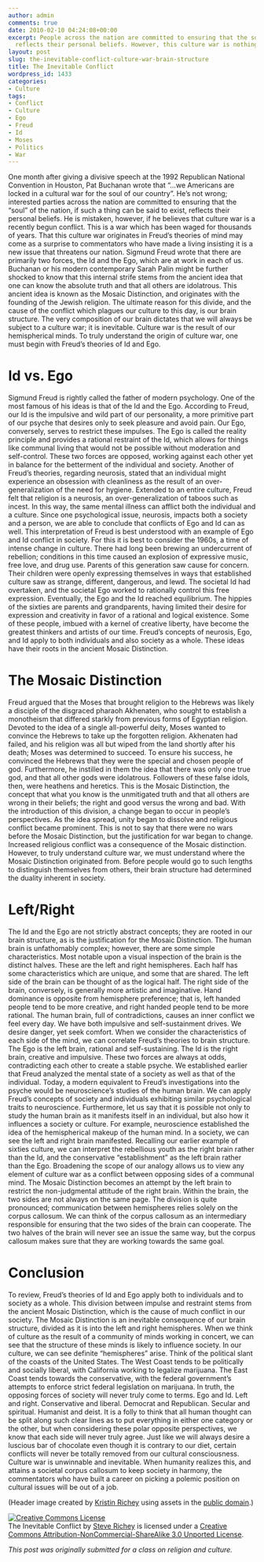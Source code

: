 ```yaml
---
author: admin
comments: true
date: 2010-02-10 04:24:08+00:00
excerpt: People across the nation are committed to ensuring that the soul of the nation
  reflects their personal beliefs. However, this culture war is nothing new.
layout: post
slug: the-inevitable-conflict-culture-war-brain-structure
title: The Inevitable Conflict
wordpress_id: 1433
categories:
- Culture
tags:
- Conflict
- Culture
- Ego
- Freud
- Id
- Moses
- Politics
- War
---
```


One month after giving a divisive speech at the 1992 Republican National Convention in Houston, Pat Buchanan wrote that “…we Americans are locked in a cultural war for the soul of our country”.  He’s not wrong; interested parties across the nation are committed to ensuring that the “soul” of the nation, if such a thing can be said to exist, reflects their personal beliefs.  He is mistaken, however, if he believes that culture war is a recently begun conflict.  This is a war which has been waged for thousands of years.  That this culture war originates in Freud’s theories of mind may come as a surprise to commentators who have made a living insisting it is a new issue that threatens our nation.  Sigmund Freud wrote that there are primarily two forces, the Id and the Ego, which are at work in each of us.  Buchanan or his modern contemporary Sarah Palin might be further shocked to know that this internal strife stems from the ancient idea that one can know the absolute truth and that all others are idolatrous.  This ancient idea is known as the Mosaic Distinction, and originates with the founding of the Jewish religion.  The ultimate reason for this divide, and the cause of the conflict which plagues our culture to this day, is our brain structure.  The very composition of our brain dictates that we will always be subject to a culture war; it is inevitable.  Culture war is the result of our hemispherical minds.  To truly understand the origin of culture war, one must begin with Freud’s theories of Id and Ego.



# Id vs. Ego



Sigmund Freud is rightly called the father of modern psychology.  One of the most famous of his ideas is that of the Id and the Ego.  According to Freud, our Id is the impulsive and wild part of our personality, a more primitive part of our psyche that desires only to seek pleasure and avoid pain.  Our Ego, conversely, serves to restrict these impulses.  The Ego is called the reality principle and provides a rational restraint of the Id, which allows for things like communal living that would not be possible without moderation and self-control.  These two forces are opposed, working against each other yet in balance for the betterment of the individual and society.  Another of Freud’s theories, regarding neurosis, stated that an individual might experience an obsession with cleanliness as the result of an over-generalization of the need for hygiene.  Extended to an entire culture, Freud felt that religion is a neurosis, an over-generalization of taboos such as incest.  In this way, the same mental illness can afflict both the individual and a culture.  Since one psychological issue, neurosis, impacts both a society and a person, we are able to conclude that conflicts of Ego and Id can as well.  This interpretation of Freud is best understood with an example of Ego and Id conflict in society.  For this it is best to consider the 1960s, a time of intense change in culture.  There had long been brewing an undercurrent of rebellion; conditions in this time caused an explosion of expressive music, free love, and drug use.  Parents of this generation saw cause for concern.  Their children were openly expressing themselves in ways that established culture saw as strange, different, dangerous, and lewd.  The societal Id had overtaken, and the societal Ego worked to rationally control this free expression.  Eventually, the Ego and the Id reached equilibrium.  The hippies of the sixties are parents and grandparents, having limited their desire for expression and creativity in favor of a rational and logical existence.  Some of these people, imbued with a kernel of creative liberty, have become the greatest thinkers and artists of our time.  Freud’s concepts of neurosis, Ego, and Id apply to both individuals and also society as a whole.  These ideas have their roots in the ancient Mosaic Distinction.



# The Mosaic Distinction



Freud argued that the Moses that brought religion to the Hebrews was likely a disciple of the disgraced pharaoh Akhenaten, who sought to establish a monotheism that differed starkly from previous forms of Egyptian religion.  Devoted to the idea of a single all-powerful deity, Moses wanted to convince the Hebrews to take up the forgotten religion.  Akhenaten had failed, and his religion was all but wiped from the land shortly after his death; Moses was determined to succeed.  To ensure his success, he convinced the Hebrews that they were the special and chosen people of god.  Furthermore, he instilled in them the idea that there was only one true god, and that all other gods were idolatrous.  Followers of these false idols, then, were heathens and heretics.  This is the Mosaic Distinction, the concept that what you know is the unmitigated truth and that all others are wrong in their beliefs; the right and good versus the wrong and bad.  With the introduction of this division, a change began to occur in people’s perspectives.  As the idea spread, unity began to dissolve and religious conflict became prominent.  This is not to say that there were no wars before the Mosaic Distinction, but the justification for war began to change.  Increased religious conflict was a consequence of the Mosaic distinction.  However, to truly understand culture war, we must understand where the Mosaic Distinction originated from.  Before people would go to such lengths to distinguish themselves from others, their brain structure had determined the duality inherent in society.



# Left/Right



The Id and the Ego are not strictly abstract concepts; they are rooted in our brain structure, as is the justification for the Mosaic Distinction.  The human brain is unfathomably complex; however, there are some simple characteristics.  Most notable upon a visual inspection of the brain is the distinct halves.  These are the left and right hemispheres.  Each half has some characteristics which are unique, and some that are shared.  The left side of the brain can be thought of as the logical half.  The right side of the brain, conversely, is generally more artistic and imaginative.  Hand dominance is opposite from hemisphere preference; that is, left handed people tend to be more creative, and right handed people tend to be more rational.  The human brain, full of contradictions, causes an inner conflict we feel every day.  We have both impulsive and self-sustainment drives.  We desire danger, yet seek comfort.  When we consider the characteristics of each side of the mind, we can correlate Freud’s theories to brain structure.  The Ego is the left brain, rational and self-sustaining.  The Id is the right brain, creative and impulsive.  These two forces are always at odds, contradicting each other to create a stable psyche.  We established earlier that Freud analyzed the mental state of a society as well as that of the individual.  Today, a modern equivalent to Freud’s investigations into the psyche would be neuroscience’s studies of the human brain.  We can apply Freud’s concepts of society and individuals exhibiting similar psychological traits to neuroscience.  Furthermore, let us say that it is possible not only to study the human brain as it manifests itself in an individual, but also how it influences a society or culture.  For example, neuroscience established the idea of the hemispherical makeup of the human mind.  In a society, we can see the left and right brain manifested.  Recalling our earlier example of sixties culture, we can interpret the rebellious youth as the right brain rather than the Id, and the conservative “establishment” as the left brain rather than the Ego.  Broadening the scope of our analogy allows us to view any element of culture war as a conflict between opposing sides of a communal mind.  The Mosaic Distinction becomes an attempt by the left brain to restrict the non-judgmental attitude of the right brain.  Within the brain, the two sides are not always on the same page.  The division is quite pronounced; communication between hemispheres relies solely on the corpus callosum.  We can think of the corpus callosum as an intermediary responsible for ensuring that the two sides of the brain can cooperate.  The two halves of the brain will never see an issue the same way, but the corpus callosum makes sure that they are working towards the same goal.



# Conclusion



To review, Freud’s theories of Id and Ego apply both to individuals and to society as a whole.  This division between impulse and restraint stems from the ancient Mosaic Distinction, which is the cause of much conflict in our society.  The Mosaic Distinction is an inevitable consequence of our brain structure, divided as it is into the left and right hemispheres.  When we think of culture as the result of a community of minds working in concert, we can see that the structure of these minds is likely to influence society.  In our culture, we can see definite “hemispheres” arise.  Think of the political slant of the coasts of the United States.  The West Coast tends to be politically and socially liberal, with California working to legalize marijuana.  The East Coast tends towards the conservative, with the federal government’s attempts to enforce strict federal legislation on marijuana.  In truth, the opposing forces of society will never truly come to terms.  Ego and Id. Left and right. Conservative and liberal.  Democrat and Republican.  Secular and spiritual.  Humanist and deist.  It is a folly to think that all human thought can be split along such clear lines as to put everything in either one category or the other, but when considering these polar opposite perspectives, we know that each side will never truly agree.  Just like we will always desire a luscious bar of chocolate even though it is contrary to our diet, certain conflicts will never be totally removed from our cultural consciousness.  Culture war is unwinnable and inevitable.  When humanity realizes this, and attains a societal corpus callosum to keep society in harmony, the commentators who have built a career on picking a polemic position on cultural issues will be out of a job.

(Header image created by [Kristin Richey](http://www.gishdesign.com/) using assets in the [public domain](http://www.arspublik.com/public-domain-images-brain-anatomy/).)

[![Creative Commons License](http://i.creativecommons.org/l/by-nc-sa/3.0/88x31.png)](http://creativecommons.org/licenses/by-nc-sa/3.0/)  
The Inevitable Conflict by [Steve Richey](http://www.steverichey.com) is licensed under a [Creative Commons Attribution-NonCommercial-ShareAlike 3.0 Unported License](http://creativecommons.org/licenses/by-nc-sa/3.0/).

_This post was originally submitted for a class on religion and culture._
